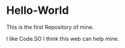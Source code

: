 # Hello-World
This is the first Repository of mine.

I like Code.SO I think this web can help mine.
